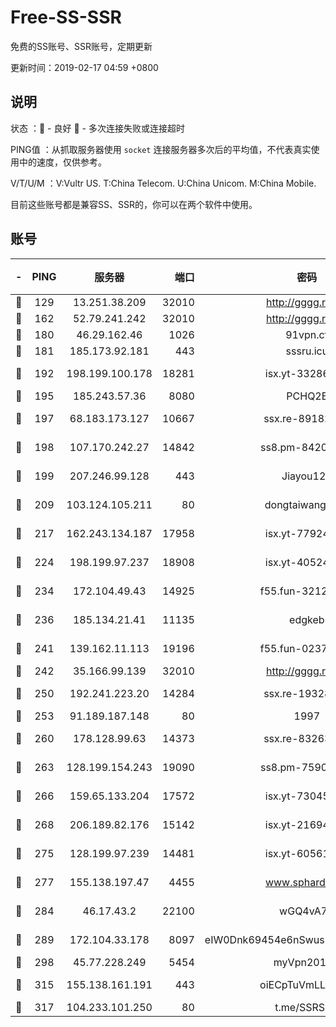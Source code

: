 # Free-SS-SSR

免费的SS账号、SSR账号，定期更新

更新时间：2019-02-17 04:59 +0800

## 说明

状态     ：🙂 - 良好 🙁 - 多次连接失败或连接超时

PING值   ：从抓取服务器使用 `socket` 连接服务器多次后的平均值，不代表真实使用中的速度，仅供参考。

V/T/U/M  ：V:Vultr US. T:China Telecom. U:China Unicom. M:China Mobile.

目前这些账号都是兼容SS、SSR的，你可以在两个软件中使用。

## 账号

|-|PING|服务器|端口|密码|加密方式|区域|V/T/U/M|
|:----:|:----:|:-----:|-----:|:----:|:----:|:----:|:----:|
|🙂|129|13.251.38.209|32010|http://gggg.rocks|chacha20|SG|10↑/10↑/10↑/10↑|
|🙂|162|52.79.241.242|32010|http://gggg.rocks|chacha20|KR|10↑/10↑/10↑/10↑|
|🙂|180|46.29.162.46|1026|91vpn.cf|rc4-md5|RU|10↑/10↑/10↑/10↑|
|🙂|181|185.173.92.181|443|sssru.icu|rc4-md5|RU|9↑/10↑/10↑/10↑|
|🙂|192|198.199.100.178|18281|isx.yt-33286387|aes-256-cfb|US|10↑/10↑/10↑/10↑|
|🙂|195|185.243.57.36|8080|PCHQ2E|rc4-md5|US|10↑/10↑/10↑/10↑|
|🙂|197|68.183.173.127|10667|ssx.re-89182377|aes-256-cfb|US|8↑/8↑/7↑/8↑|
|🙂|198|107.170.242.27|14842|ss8.pm-84208865|aes-256-cfb|US|8↑/8↑/7↑/8↑|
|🙂|199|207.246.99.128|443|Jiayou123|aes-256-cfb|US|4↑/10↑/10↑/10↑|
|🙂|209|103.124.105.211|80|dongtaiwang.com|aes-256-cfb|US|10↑/10↑/10↑/10↑|
|🙂|217|162.243.134.187|17958|isx.yt-77924833|aes-256-cfb|US|10↑/10↑/10↑/10↑|
|🙂|224|198.199.97.237|18908|isx.yt-40524699|aes-256-cfb|US|10↑/10↑/10↑/10↑|
|🙂|234|172.104.49.43|14925|f55.fun-32127186|aes-256-cfb|SG|8↑/8↑/7↑/8↑|
|🙂|236|185.134.21.41|11135|edgkeb|aes-256-cfb|GB|10↑/10↑/10↑/10↑|
|🙂|241|139.162.11.113|19196|f55.fun-02374211|aes-256-cfb|SG|8↑/8↑/7↑/8↑|
|🙂|242|35.166.99.139|32010|http://gggg.rocks|chacha20|US|9↑/9↑/9↑/9↑|
|🙂|250|192.241.223.20|14284|ssx.re-19328546|aes-256-cfb|US|8↑/8↑/7↑/8↑|
|🙂|253|91.189.187.148|80|1997|chacha20|US|10↑/10↑/10↑/10↑|
|🙂|260|178.128.99.63|14373|ssx.re-83263368|aes-256-cfb|SG|8↑/8↑/7↑/8↑|
|🙂|263|128.199.154.243|19090|ss8.pm-75908387|aes-256-cfb|SG|10↑/10↑/10↑/10↑|
|🙂|266|159.65.133.204|17572|isx.yt-73045201|aes-256-cfb|SG|10↑/10↑/10↑/10↑|
|🙂|268|206.189.82.176|15142|isx.yt-21694234|aes-256-cfb|SG|10↑/10↑/10↑/10↑|
|🙂|275|128.199.97.239|14481|isx.yt-60561535|aes-256-cfb|SG|10↑/10↑/10↑/10↑|
|🙂|277|155.138.197.47|4455|www.sphard.com|aes-256-cfb|US|10↑/10↑/10↑/10↑|
|🙂|284|46.17.43.2|22100|wGQ4vA7D|aes-256-gcm|RU|10↑/10↑/10↑/10↑|
|🙂|289|172.104.33.178|8097|eIW0Dnk69454e6nSwuspv9DmS201tQ0D|aes-256-cfb|SG|10↑/10↑/10↑/10↑|
|🙂|298|45.77.228.249|5454|myVpn2019[]|rc4-md5|GB|10↑/10↑/10↑/10↑|
|🙂|315|155.138.161.191|443|oiECpTuVmLLxk4Ts|aes-256-cfb|US|10↑/10↑/10↑/10↑|
|🙂|317|104.233.101.250|80|t.me/SSRSUB|rc4-md5|CA|10↑/10↑/10↑/10↑|
